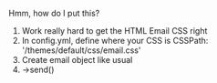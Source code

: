 Hmm, how do I put this?
1. Work really hard to get the HTML Email CSS right
2. In config.yml, define where your CSS is
    CSSPath:
      '/themes/default/css/email.css'
3. Create email object like usual
4. ->send()
